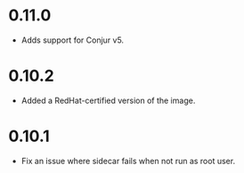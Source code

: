 # 0.11.0

- Adds support for Conjur v5.

# 0.10.2

- Added a RedHat-certified version of the image.

# 0.10.1

- Fix an issue where sidecar fails when not run as root user.
